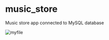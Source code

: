 # music_store
Music store app connected to MySQL database

![myfile](https://github.com/jarekkopaczewski/music_store/blob/42b8d69d67fb717a10f988b8de4b53004fa91962/pres.gif)

